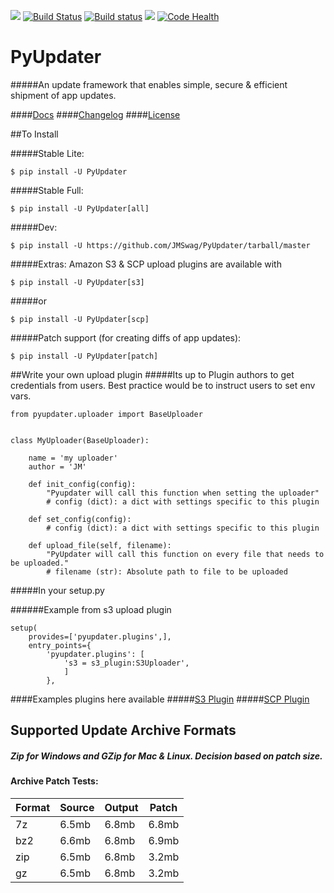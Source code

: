 [![](https://badge.fury.io/py/PyUpdater.svg)](http://badge.fury.io/py/PyUpdater)
[![Build Status](https://travis-ci.org/JMSwag/PyUpdater.svg?branch=master)](https://travis-ci.org/JMSwag/PyUpdater)
[![Build status](https://ci.appveyor.com/api/projects/status/xb85x8ay34rwldui/branch/master?svg=true)](https://ci.appveyor.com/project/JMSwag/pyupdater/branch/master)
[![](https://requires.io/github/JMSwag/PyUpdater/requirements.svg?branch=master)](https://requires.io/github/JMSwag/PyUpdater/requirements/?branch=master)
[![Code Health](https://landscape.io/github/JMSwag/PyUpdater/master/landscape.svg?style=flat)](https://landscape.io/github/JMSwag/PyUpdater/master)

# PyUpdater
#####An update framework that enables simple, secure & efficient shipment of app updates.

####[Docs](http://docs.pyupdater.com)
####[Changelog](https://github.com/JMSwag/PyUpdater/blob/master/docs/changelog.md)
####[License](https://github.com/JMSwag/PyUpdater/blob/master/docs/license.md)


##To Install

#####Stable Lite:

    $ pip install -U PyUpdater

#####Stable Full:

    $ pip install -U PyUpdater[all]

#####Dev:

    $ pip install -U https://github.com/JMSwag/PyUpdater/tarball/master

#####Extras: Amazon S3 & SCP upload plugins are available with

    $ pip install -U PyUpdater[s3]

#####or

    $ pip install -U PyUpdater[scp]

#####Patch support (for creating diffs of app updates):

    $ pip install -U PyUpdater[patch]

##Write your own upload plugin
#####Its up to Plugin authors to get credentials from users. Best practice would be to instruct users to set env vars.

    from pyupdater.uploader import BaseUploader


    class MyUploader(BaseUploader):

        name = 'my uploader'
        author = 'JM'

        def init_config(config):
            "Pyupdater will call this function when setting the uploader"
            # config (dict): a dict with settings specific to this plugin

        def set_config(config):
            # config (dict): a dict with settings specific to this plugin

        def upload_file(self, filename):
            "PyUpdater will call this function on every file that needs to be uploaded."
            # filename (str): Absolute path to file to be uploaded



#####In your setup.py

######Example from s3 upload plugin
```
setup(
    provides=['pyupdater.plugins',],
    entry_points={
        'pyupdater.plugins': [
            's3 = s3_plugin:S3Uploader',
            ]
        },
```

####Examples plugins here available
#####[S3 Plugin](https://github.com/JMSwag/PyUpdater-S3-Plugin "S3 Plugin")
#####[SCP Plugin](https://github.com/JMSwag/PyUpdater-SCP-Plugin "SCP Plugin")

## Supported Update Archive Formats
##### Zip for Windows and GZip for Mac & Linux. Decision based on patch size.

#### Archive Patch Tests:
| Format | Source | Output | Patch |
| ------ | ------ | ------ | ----- |
 7z | 6.5mb | 6.8mb |  6.8mb
bz2 | 6.6mb | 6.8mb | 6.9mb
zip | 6.5mb | 6.8mb | 3.2mb
gz | 6.5mb | 6.8mb | 3.2mb
